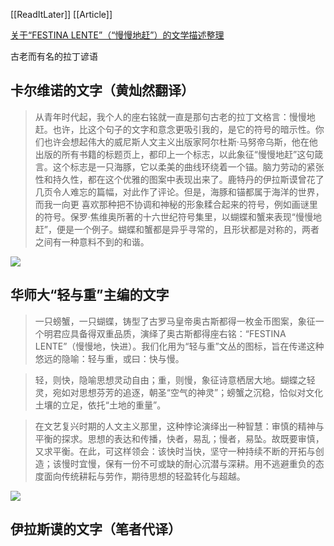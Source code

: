 [[ReadItLater]] [[Article]]

[关于“FESTINA LENTE”（“慢慢地赶”）的文学描述整理](https://www.douban.com/note/759400085/?_i=9585077eEnIjs-)

古老而有名的拉丁谚语

## 卡尔维诺的文字（黄灿然翻译）

> 从青年时代起，我个人的座右铭就一直是那句古老的拉丁文格言：慢慢地赶。也许，比这个句子的文字和意念更吸引我的，是它的符号的暗示性。你们也许会想起伟大的威尼斯人文主义出版家阿尔杜斯·马努帝乌斯，他在他出版的所有书籍的标题页上，都印上一个标志，以此象征“慢慢地赶”这句箴言。这个标志是一只海豚，它以柔美的曲线环绕着一个锚。脑力劳动的紧张性和持久性，都在这个优雅的图案中表现出来了。鹿特丹的伊拉斯谟曾花了几页令人难忘的篇幅，对此作了评论。但是，海豚和锚都属于海洋的世界，而我一向更 喜欢那种把不协调和神秘的形象糅合起来的符号，例如画谜里的符号。保罗·焦维奥所著的十六世纪符号集里，以蝴蝶和蟹来表现“慢慢地赶”，便是一个例子。蝴蝶和蟹都是异乎寻常的，且形状都是对称的，两者之间有一种意料不到的和谐。

![](卡尔维诺.jpg)

## 华师大“轻与重”主编的文字

> 一只螃蟹，一只蝴蝶，铸型了古罗马皇帝奥古斯都得一枚金币图案，象征一个明君应具备得双重品质，演绎了奥古斯都得座右铭：“FESTINA LENTE”（慢慢地，快进）。我们化用为“轻与重”文丛的图标，旨在传递这种悠远的隐喻：轻与重，或曰：快与慢。

> 轻，则快，隐喻思想灵动自由；重，则慢，象征诗意栖居大地。蝴蝶之轻灵，宛如对思想芬芳的追逐，朝圣“空气的神灵”；螃蟹之沉稳，恰似对文化土壤的立足，依托“土地的重量”。

> 在文艺复兴时期的人文主义那里，这种悖论演绎出一种智慧：审慎的精神与平衡的探求。思想的表达和传播，快者，易乱；慢者，易坠。故既要审慎，又求平衡。在此，可这样领会：该快时当快，坚守一种持续不断的开拓与创造；该慢时宜慢，保有一份不可或缺的耐心沉潜与深耕。用不逃避重负的态度面向传统耕耘与劳作，期待思想的轻盈转化与超越。

![](轻与重.jpg)

## 伊拉斯谟的文字（笔者代译）
